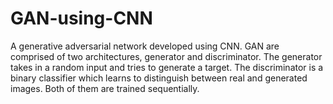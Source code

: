 # GAN-using-CNN
A generative adversarial network developed using CNN. GAN are comprised of two architectures, generator and discriminator. The generator takes in a random input and tries to generate a target. The discriminator is a binary classifier which learns to distinguish between real and generated images. Both of them are trained sequentially.
